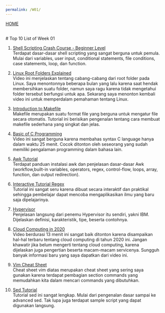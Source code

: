 ```yaml
---
permalink: /W01/
---
```

[HOME](../)

<br>
# Top 10 List of Week 01

1. [Shell Scripting Crash Course - Beginner Level](https://www.youtube.com/watch?v=v-F3YLd6oMw&t=1665s)<br>
Terdapat dasar-dasar shell scripting yang sangat berguna untuk pemula. Mulai dari variables, user input, conditional statements, file conditions, case statements, loop, dan function.

2. [Linux Root Folders Explained](https://www.youtube.com/watch?v=ucctAawSnj8)<br>
Video ini menjelaskan tentang cabang-cabang dari root folder pada Linux. Saya menontonnya beberapa bulan yang lalu karena saat hendak membersihkan suatu folder, namun saya ragu karena tidak mengetahui folder tersebut berfungsi untuk apa. Sekarang saya menonton kembali video ini untuk memperdalam pemahaman tentang Linux.

3. [Introduction to Makefile](https://www.youtube.com/watch?v=_r7i5X0rXJk)<br>
Makefile merupakan suatu format file yang berguna untuk mengatur file secara otomatis. Tutorial ini berisikan pengenalan tentang cara membuat makefile sederhana yang singkat dan jelas.

4. [Basic of C Programming](https://www.youtube.com/watch?v=3lQEunpmtRA&t=481s)<br>
Video ini sangat berguna karena membahas syntax C language hanya dalam waktu 25 menit. Cocok ditonton oleh seseorang yang sudah memiliki pengalaman programming dalam bahasa lain.

5. [Awk Tutorial](https://www.tutorialspoint.com/awk/awk_overview.htm)<br>
Terdapat panduan instalasi awk dan penjelasan dasar-dasar Awk (workflow,built-in variables, operators, regex, control-flow, loops, array, function, dan output redirection).

6. [Interactive Tutorial Regex](https://regexone.com/)<br>
Tutorial ini sangat seru karena dibuat secara interaktif dan praktikal sehingga pembelajar dapat mencoba mengaplikasikan ilmu yang baru saja dipelajarinya.

7. [Hypervisor](https://www.ibm.com/cloud/learn/hypervisors)<br>
Penjelasan langsung dari penemu Hypervisor itu sendiri, yakni IBM. Dijelaskan definisi, karakteristik, tipe, beserta contohnya.

8. [Cloud Computing in 2020](https://www.youtube.com/watch?v=1pBuwKwaHp0)<br>
Video berdurasi 13 menit ini sangat baik ditonton karena disampaikan hal-hal terbaru tentang cloud computing di tahun 2020 ini. Jangan khawatir jika belum mengerti tentang cloud computing, karena dijelaskan juga pengertian beserta macam-macam servicenya. Sungguh banyak informasi baru yang saya dapatkan dari video ini.

9. [Vim Cheat Sheet](https://vim.rtorr.com/)<br>
Cheat sheet vim diatas merupakan cheat sheet yang sering saya gunakan karena terdapat pembagian section commands yang memudahkan kita dalam mencari commands yang dibutuhkan.

10. [Sed Tutorial](https://www.gnu.org/software/sed/manual/sed.html)<br>
Tutorial sed ini sangat lengkap. Mulai dari pengenalan dasar sampai ke advanced sed. Tak lupa juga terdapat sample script yang dapat digunakan langsung.